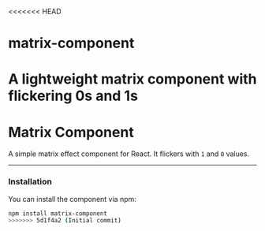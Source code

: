 <<<<<<< HEAD
# matrix-component
A lightweight matrix component with flickering 0s and 1s
=======
# Matrix Component

A simple matrix effect component for React. It flickers with `1` and `0` values.

---

### Installation

You can install the component via npm:

```bash
npm install matrix-component
>>>>>>> 5d1f4a2 (Initial commit)
